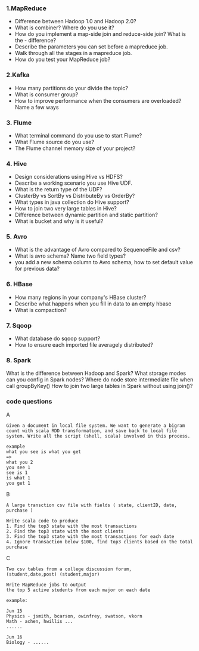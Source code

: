 
### 1.MapReduce

- Difference between Hadoop 1.0 and Hadoop 2.0?
- What is combiner? Where do you use it?
- How do you implement a map-side join and reduce-side join? What is the - difference?
- Describe the parameters you can set before a mapreduce job.
- Walk through all the stages in a mapreduce job.
- How do you test your MapReduce job?

### 2.Kafka
- How many partitions do your divide the topic?
- What is consumer group?
- How to improve performance when the consumers are overloaded? Name a few ways

### 3. Flume
- What terminal command do you use to start Flume?
- What Flume source do you use? 
- The Flume channel memory size of your project?

### 4. Hive

- Design considerations using Hive vs HDFS?
- Describe a working scenario you use Hive UDF.
- What is the return type of the UDF?
- ClusterBy vs SortBy vs DistributeBy vs OrderBy?
- What types in java collection do Hive support?
- How to join two very large tables in Hive?
- Difference between dynamic partition and static partition?
- What is bucket and why is it useful?

### 5. Avro
- What is the advantage of Avro compared to SequenceFile and csv?
- What is avro schema? Name two field types?
- you add a new schema column to Avro schema, how to set default value for previous data? 

### 6. HBase
- How many regions in your company's HBase cluster?
- Describe what happens when you fill in data to an empty hbase 
- What is compaction?

### 7. Sqoop
- What database do sqoop support?
- How to ensure each imported file averagely distributed?

### 8. Spark
What is the difference between Hadoop and Spark?
What storage modes can you config in Spark nodes?
Where do node store intermediate file when call groupByKey()
How to join two large tables in Spark without using join()?


### code questions

A

```
Given a document in local file system. We want to generate a bigram count with scala RDD transformation, and save back to local file system. Write all the script (shell, scala) involved in this process.

example
what you see is what you get
=>
what you 2
you see 1
see is 1
is what 1
you get 1
```

B

```
A large transction csv file with fields ( state, clientID, date, purchase )

Write scala code to produce
1. Find the top3 state with the most transactions
2. Find the top3 state with the most clients 
3. Find the top3 state with the most transactions for each date
4. Ignore transaction below $100, find top3 clients based on the total purchase
```

C

```
Two csv tables from a college discussion forum, 
(student,date,post) (student,major)

Write MapReduce jobs to output 
the top 5 active students from each major on each date

example:

Jun 15
Physics - jsmith, bcarson, owinfrey, swatson, vkorn
Math - achen, hwillis ...
......

Jun 16
Biology - ......
```
